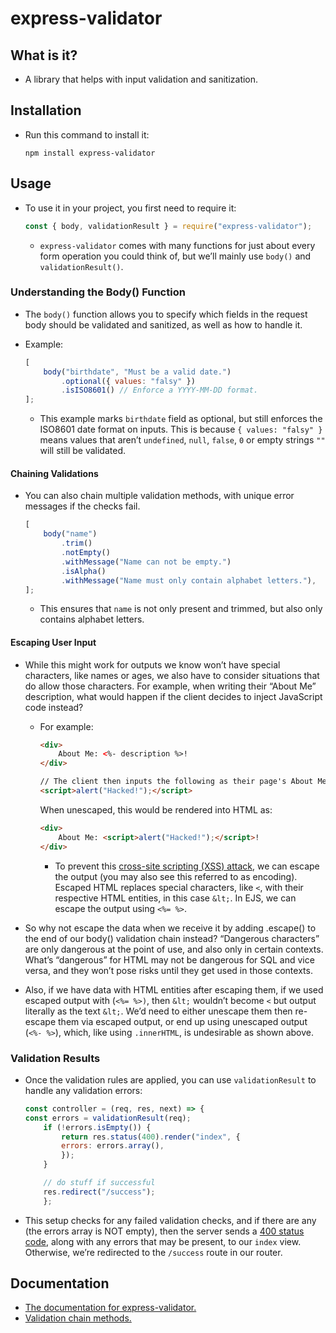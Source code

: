 # express-validator

## What is it?
- A library that helps with input validation and sanitization.

## Installation
- Run this command to install it:
    ```shell
    npm install express-validator
    ```

## Usage
- To use it in your project, you first need to require it:
    ```js
    const { body, validationResult } = require("express-validator");
    ```
    - `express-validator` comes with many functions for just about every form operation you could think of, but we’ll mainly use `body()` and `validationResult()`.

### Understanding the Body() Function
- The `body()` function allows you to specify which fields in the request body should be validated and sanitized, as well as how to handle it.

- Example:
    ```js
    [
        body("birthdate", "Must be a valid date.")
            .optional({ values: "falsy" })
            .isISO8601() // Enforce a YYYY-MM-DD format.
    ];
    ```
    - This example marks `birthdate` field as optional, but still enforces the ISO8601 date format on inputs. This is because `{ values: "falsy" }` means values that aren’t `undefined`, `null`, `false`, `0` or empty strings `""` will still be validated.

#### Chaining Validations
- You can also chain multiple validation methods, with unique error messages if the checks fail.
    ```js
    [
        body("name")
            .trim()
            .notEmpty()
            .withMessage("Name can not be empty.")
            .isAlpha()
            .withMessage("Name must only contain alphabet letters."),  
    ];
    ```
    - This ensures that `name` is not only present and trimmed, but also only contains alphabet letters.

#### Escaping User Input
- While this might work for outputs we know won’t have special characters, like names or ages, we also have to consider situations that do allow those characters. For example, when writing their “About Me” description, what would happen if the client decides to inject JavaScript code instead?
    - For example:
        ```html
        <div>
            About Me: <%- description %>!
        </div>

        // The client then inputs the following as their page's About Me:
        <script>alert("Hacked!");</script>
        ```
        
        When unescaped, this would be rendered into HTML as:

        ```html
        <div>
            About Me: <script>alert("Hacked!");</script>!
        </div>
        ```
        
        - To prevent this [cross-site scripting (XSS) attack](https://en.wikipedia.org/wiki/Cross-site_scripting), we can escape the output (you may also see this referred to as encoding). Escaped HTML replaces special characters, like `<`, with their respective HTML entities, in this case `&lt;`. In EJS, we can escape the output using `<%= %>`.

- So why not escape the data when we receive it by adding .escape() to the end of our body() validation chain instead? “Dangerous characters” are only dangerous at the point of use, and also only in certain contexts. What’s “dangerous” for HTML may not be dangerous for SQL and vice versa, and they won’t pose risks until they get used in those contexts.

- Also, if we have data with HTML entities after escaping them, if we used escaped output with (`<%= %>)`, then `&lt;` wouldn’t become `<` but output literally as the text `&lt;`. We’d need to either unescape them then re-escape them via escaped output, or end up using unescaped output (`<%- %>`), which, like using `.innerHTML`, is undesirable as shown above.

### Validation Results
- Once the validation rules are applied, you can use `validationResult` to handle any validation errors:
    ```js
    const controller = (req, res, next) => {
    const errors = validationResult(req);
        if (!errors.isEmpty()) {
            return res.status(400).render("index", {
            errors: errors.array(),
            });
        }

        // do stuff if successful
        res.redirect("/success");
        };
    ```

- This setup checks for any failed validation checks, and if there are any (the errors array is NOT empty), then the server sends a [400 status code](https://developer.mozilla.org/en-US/docs/Web/HTTP/Status/400), along with any errors that may be present, to our `index` view. Otherwise, we’re redirected to the `/success` route in our router.

## Documentation
- [The documentation for express-validator.](https://express-validator.github.io/docs/)
- [Validation chain methods.](https://express-validator.github.io/docs/api/validation-chain/)